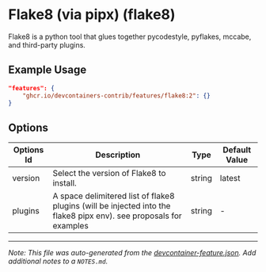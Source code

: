 
# Flake8 (via pipx) (flake8)

Flake8 is a python tool that glues together pycodestyle, pyflakes, mccabe, and third-party plugins.

## Example Usage

```json
"features": {
    "ghcr.io/devcontainers-contrib/features/flake8:2": {}
}
```

## Options

| Options Id | Description | Type | Default Value |
|-----|-----|-----|-----|
| version | Select the version of Flake8 to install. | string | latest |
| plugins | A space delimitered list of flake8 plugins (will be injected into the flake8 pipx env). see proposals for examples | string | - |



---

_Note: This file was auto-generated from the [devcontainer-feature.json](https://github.com/devcontainers-contrib/features/blob/main/src/flake8/devcontainer-feature.json).  Add additional notes to a `NOTES.md`._
